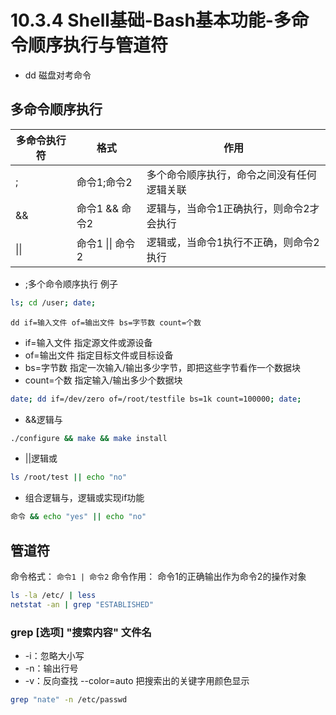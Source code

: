 # 10.3.4 Shell基础-Bash基本功能-多命令顺序执行与管道符
- dd 磁盘对考命令
## 多命令顺序执行
| 多命令执行符 | 格式 | 作用 |
| ---- | ---- | ---- |
| ; | 命令1;命令2 | 多个命令顺序执行，命令之间没有任何逻辑关联 |
| && | 命令1 && 命令2 | 逻辑与，当命令1正确执行，则命令2才会执行 |
| \|\| | 命令1 \|\| 命令2 | 逻辑或，当命令1执行不正确，则命令2执行 |

- ;多个命令顺序执行 例子
```bash
ls; cd /user; date;
```
`dd if=输入文件 of=输出文件 bs=字节数 count=个数`
- if=输入文件 指定源文件或源设备
- of=输出文件 指定目标文件或目标设备
- bs=字节数 指定一次输入/输出多少字节，即把这些字节看作一个数据块
- count=个数 指定输入/输出多少个数据块

```bash
date; dd if=/dev/zero of=/root/testfile bs=1k count=100000; date;
```
- &&逻辑与
```bash
./configure && make && make install
```
- ||逻辑或
```bash
ls /root/test || echo "no"
```

- 组合逻辑与，逻辑或实现if功能
```bash
命令 && echo "yes" || echo "no"
```

## 管道符
命令格式： `命令1 | 命令2`
命令作用： 命令1的正确输出作为命令2的操作对象

```bash
ls -la /etc/ | less
netstat -an | grep "ESTABLISHED"
```
### grep [选项] "搜索内容" 文件名
- -i：忽略大小写
- -n：输出行号
- -v：反向查找
--color=auto 把搜索出的关键字用颜色显示

```bash
grep "nate" -n /etc/passwd
```
